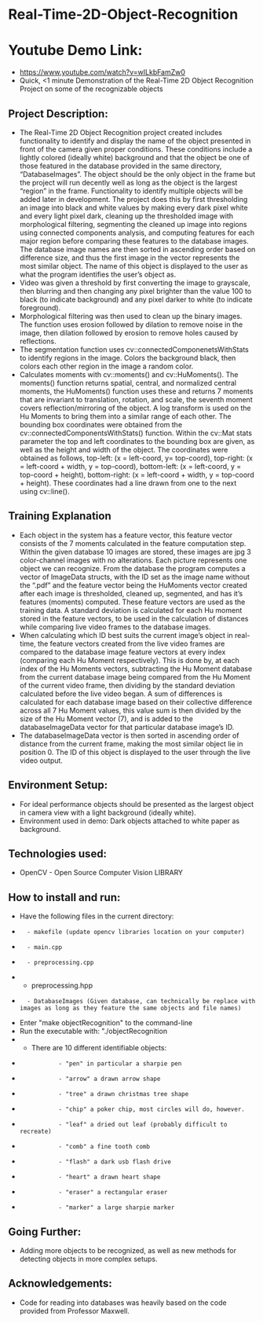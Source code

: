 # Real-Time-2D-Object-Recognition

# Youtube Demo Link: 
* https://www.youtube.com/watch?v=wILkbFamZw0
* Quick, <1 minute Demonstration of the Real-Time 2D Object Recognition Project on some of the recognizable objects

## Project Description: 

*  The Real-Time 2D Object Recognition project created includes functionality to identify and display the name of the object presented in front of the camera given proper conditions. These conditions include a lightly colored (ideally white) background and that the object be one of those featured in the database provided in the same directory, “DatabaseImages”. The object should be the only object in the frame but the project will run decently well as long as the object is the largest “region” in the frame. Functionality to identify multiple objects will be added later in development. The project does this by first thresholding an image into black and white values by making every dark pixel white and every light pixel dark, cleaning up the thresholded image with morphological filtering, segmenting the cleaned up image into regions using connected components analysis, and computing features for each major region before comparing these features to the database images. The database image names are then sorted in ascending order based on difference size, and thus the first image in the vector represents the most similar object. The name of this object is displayed to the user as what the program identifies the user’s object as.
* Video was given a threshold by first converting the image to grayscale, then blurring and then changing any pixel brighter than the value 100 to black (to indicate background) and any pixel darker to white (to indicate foreground). 
* Morphological filtering was then used to clean up the binary images. The function uses erosion followed by dilation to remove noise in the image, then dilation followed by erosion to remove holes caused by reflections.
* The segmentation function uses cv::connectedComponenetsWithStats to identify regions in the image. Colors the background black, then colors each other region in the image a random color.
* Calculates moments with cv::moments() and cv::HuMoments(). The moments() function returns spatial, central, and normalized central moments, the HuMoments() function uses these and returns 7 moments that are invariant to translation, rotation, and scale, the seventh moment covers reflection/mirroring of the object. A log transform is used on the Hu Moments to bring them into a similar range of each other.
The bounding box coordinates were obtained from the cv::connectedComponentsWithStats() function. Within the cv::Mat stats parameter the top and left coordinates to the bounding box are given, as well as the height and width of the object. The coordinates were obtained as follows, top-left: (x = left-coord, y= top-coord), top-right: (x = left-coord + width, y = top-coord), bottom-left: (x = left-coord, y = top-coord + height), bottom-right: (x = left-coord + width, y = top-coord + height). These coordinates had a line drawn from one to the next using cv::line().


## Training Explanation
* Each object in the system has a feature vector, this feature vector consists of the 7 moments calculated in the feature computation step. Within the given database 10 images are stored, these images are jpg 3 color-channel images with no alterations. Each picture represents one object we can recognize. From the database the program computes a vector of  ImageData structs, with the ID set as the image name without the “.pdf” and the feature vector being the HuMoments vector created after each image is thresholded, cleaned up, segmented, and has it’s features (moments) computed. These feature vectors are used as the training data. A standard deviation is calculated for each Hu moment stored in the feature vectors, to be used in the calculation of distances while comparing live video frames to the database images.
* When calculating which ID best suits the current image’s object in real-time, the feature vectors created from the live video frames are compared to the database image feature vectors at every index (comparing each Hu Moment respectively). This is done by, at each index of the Hu Moments vectors, subtracting the Hu Moment database from the current database image being compared from the Hu Moment of the current video frame, then dividing by the standard deviation calculated before the live video began. A sum of differences is calculated for each database image based on their collective difference across all 7 Hu Moment values, this value sum is then divided by the size of the Hu Moment vector (7), and is added to the databaseImageData vector for that particular database image’s ID.
* The databaseImageData vector is then sorted in ascending order of distance from the current frame, making the most similar object lie in position 0. The ID of this object is displayed to the user through the live video output.





## Environment Setup: 
* For ideal performance objects should be presented as the largest object in camera view with a light background (ideally white).
* Environment used in demo: Dark objects attached to white paper as background.
                  
## Technologies used:  
* OpenCV - Open Source Computer Vision LIBRARY

## How to install and run: 
* 	Have the following files in the current directory: 
*		- makefile (update opencv libraries location on your computer)
*		- main.cpp
*		- preprocessing.cpp
*   - preprocessing.hpp
*		- DatabaseImages (Given database, can technically be replace with images as long as they feature the same objects and file names)


* Enter "make objectRecognition" to the command-line
* Run the executable with: "./objectRecognition 
*	- There are 10 different identifiable objects:
*                - "pen" in particular a sharpie pen
*                - "arrow" a drawn arrow shape
*                - "tree" a drawn christmas tree shape
*                - "chip" a poker chip, most circles will do, however.
*                - "leaf" a dried out leaf (probably difficult to recreate)
*                - "comb" a fine tooth comb
*                - "flash" a dark usb flash drive
*                - "heart" a drawn heart shape
*                - "eraser" a rectangular eraser
*                - "marker" a large sharpie marker


## Going Further: 
* Adding more objects to be recognized, as well as new methods for detecting objects in more complex setups.

## Acknowledgements: 
* Code for reading into databases was heavily based on the code provided from Professor Maxwell.
